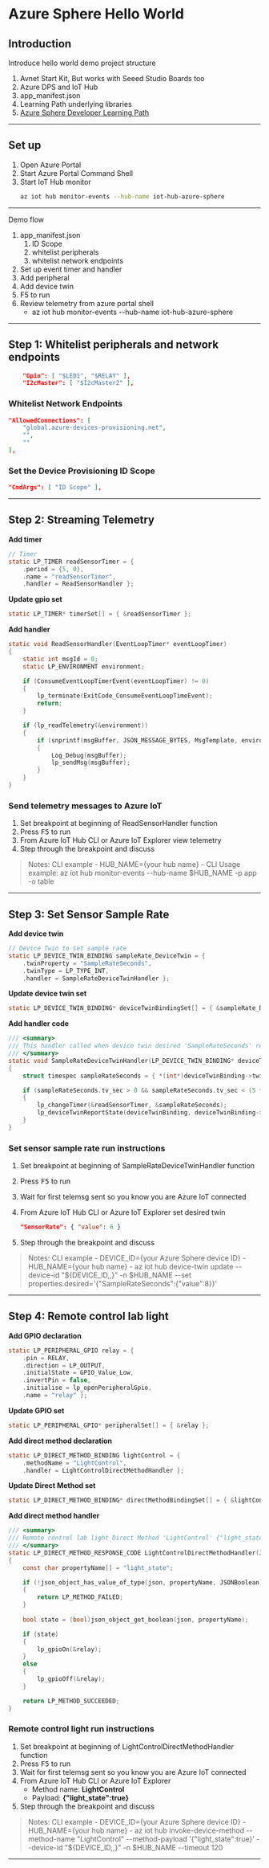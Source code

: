 # Azure Sphere Hello World


## Introduction

Introduce hello world demo project structure

1. Avnet Start Kit, But works with Seeed Studio Boards too
2. Azure DPS and IoT Hub
3. app_manifest.json
4. Learning Path underlying libraries
5. [Azure Sphere Developer Learning Path](http://aka.ms/azure-sphere-developer-learning-path)

---

## Set up

1. Open Azure Portal
2. Start Azure Portal Command Shell
3. Start IoT Hub monitor
	```bash
	az iot hub monitor-events --hub-name iot-hub-azure-sphere
	```
---

Demo flow

1. app_manifest.json
   1. ID Scope
   2. whitelist peripherals
   3. whitelist network endpoints
2. Set up event timer and handler
3. Add peripheral
4. Add device twin
5. F5 to run
6. Review telemetry from azure portal shell
   * az iot hub monitor-events --hub-name iot-hub-azure-sphere

---

## Step 1: Whitelist peripherals and network endpoints

```json
    "Gpio": [ "$LED1", "$RELAY" ],
    "I2cMaster": [ "$I2cMaster2" ],
```

### Whitelist Network Endpoints

```json
"AllowedConnections": [
    "global.azure-devices-provisioning.net",
    "",
    ""
],
```

### Set the Device Provisioning ID Scope

```json
"CmdArgs": [ "ID Scope" ],
```

---

## Step 2: Streaming Telemetry

**Add timer**

```c
// Timer
static LP_TIMER readSensorTimer = {
	.period = {5, 0},
	.name = "readSensorTimer",
	.handler = ReadSensorHandler };
```

**Update gpio set**

```c
static LP_TIMER* timerSet[] = { &readSensorTimer };
```

**Add handler**

```c
static void ReadSensorHandler(EventLoopTimer* eventLoopTimer)
{
	static int msgId = 0;
	static LP_ENVIRONMENT environment;

	if (ConsumeEventLoopTimerEvent(eventLoopTimer) != 0)
	{
		lp_terminate(ExitCode_ConsumeEventLoopTimeEvent);
		return;
	}

	if (lp_readTelemetry(&environment))
	{
		if (snprintf(msgBuffer, JSON_MESSAGE_BYTES, MsgTemplate, environment.temperature, environment.humidity, environment.pressure, environment.light, msgId++) > 0)
		{
			Log_Debug(msgBuffer);
			lp_sendMsg(msgBuffer);
		}
	}
}
```

### Send telemetry messages to Azure IoT

1. Set breakpoint at beginning of ReadSensorHandler function
1. Press <kbd>F5</kbd> to run
1. From Azure IoT Hub CLI or Azure IoT Explorer view telemetry
1. Step through the breakpoint and discuss

> Notes: CLI example
    - HUB_NAME={your hub name}
    - CLI Usage example: az iot hub monitor-events --hub-name $HUB_NAME -p app -o table

---

## Step 3: Set Sensor Sample Rate 

**Add device twin**

```c
// Device Twin to set sample rate 
static LP_DEVICE_TWIN_BINDING sampleRate_DeviceTwin = {
	.twinProperty = "SampleRateSeconds",
	.twinType = LP_TYPE_INT,
	.handler = SampleRateDeviceTwinHandler };
```

**Update device twin set**

```c
static LP_DEVICE_TWIN_BINDING* deviceTwinBindingSet[] = { &sampleRate_DeviceTwin };
```

**Add handler code**

```c
/// <summary>
/// This handler called when device twin desired 'SampleRateSeconds' recieved
/// </summary>
static void SampleRateDeviceTwinHandler(LP_DEVICE_TWIN_BINDING* deviceTwinBinding)
{
	struct timespec sampleRateSeconds = { *(int*)deviceTwinBinding->twinState, 0 };

	if (sampleRateSeconds.tv_sec > 0 && sampleRateSeconds.tv_sec < (5 * 60)) // check sensible range
	{
		lp_changeTimer(&readSensorTimer, &sampleRateSeconds);
		lp_deviceTwinReportState(deviceTwinBinding, deviceTwinBinding->twinState);
	}
}
```

### Set sensor sample rate run instructions

1. Set breakpoint at beginning of SampleRateDeviceTwinHandler function
1. Press <kbd>F5</kbd> to run
1. Wait for first telemsg sent so you know you are Azure IoT connected
1. From Azure IoT Hub CLI or Azure IoT Explorer set desired twin

    ```json
    "SensorRate": { "value": 6 }
    ```

1. Step through the breakpoint and discuss

> Notes: CLI example
    - DEVICE_ID={your Azure Sphere device ID}
    - HUB_NAME={your hub name}
    - az iot hub device-twin update --device-id "\${DEVICE_ID,,}" -n $HUB_NAME --set properties.desired='{"SampleRateSeconds":{"value":8}}'

---

## Step 4: Remote control lab light

**Add GPIO declaration**

```c
static LP_PERIPHERAL_GPIO relay = {
	.pin = RELAY,
	.direction = LP_OUTPUT,
	.initialState = GPIO_Value_Low,
	.invertPin = false,
	.initialise = lp_openPeripheralGpio,
	.name = "relay" };
```

**Update GPIO set**

```c
static LP_PERIPHERAL_GPIO* peripheralSet[] = { &relay };
```

**Add direct method declaration**

```c
static LP_DIRECT_METHOD_BINDING lightControl = {
	.methodName = "LightControl",
	.handler = LightControlDirectMethodHandler };
```

**Update Direct Method set**

```c
static LP_DIRECT_METHOD_BINDING* directMethodBindingSet[] = { &lightControl };
```

**Add direct method handler**

```c
/// <summary>
/// Remote control lab light Direct Method 'LightControl' {"light_state":true}
/// </summary>
static LP_DIRECT_METHOD_RESPONSE_CODE LightControlDirectMethodHandler(JSON_Object* json, LP_DIRECT_METHOD_BINDING* directMethodBinding, char** responseMsg)
{
	const char propertyName[] = "light_state";

	if (!json_object_has_value_of_type(json, propertyName, JSONBoolean))
	{
		return LP_METHOD_FAILED;
	}
	
	bool state = (bool)json_object_get_boolean(json, propertyName);

	if (state)
	{
		lp_gpioOn(&relay);
	}
	else
	{
		lp_gpioOff(&relay);
	}

	return LP_METHOD_SUCCEEDED;
}
```

### Remote control light run instructions

1. Set breakpoint at beginning of LightControlDirectMethodHandler function
1. Press <kbd>F5</kbd> to run
1. Wait for first telemsg sent so you know you are Azure IoT connected
1. From Azure IoT Hub CLI or Azure IoT Explorer
    * Method name: **LightControl**
  	* Payload: **{"light_state":true}**
1. Step through the breakpoint and discuss

> Notes: CLI example
    - DEVICE_ID={your Azure Sphere device ID}
    - HUB_NAME={your hub name}
    - az iot hub invoke-device-method --method-name "LightControl" --method-payload '{"light_state":true}' --device-id "\${DEVICE_ID,,}" -n $HUB_NAME --timeout 120

---
